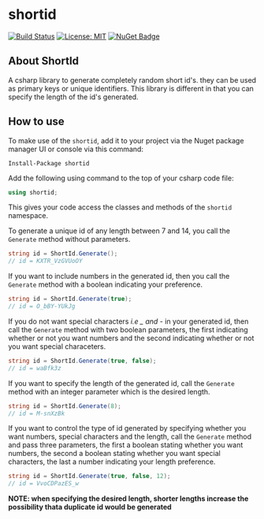 # shortid

[![Build Status](https://travis-ci.org/bolorundurowb/shortid.svg?branch=master)](https://travis-ci.org/bolorundurowb/shortid)  [![License: MIT](https://img.shields.io/badge/License-MIT-yellow.svg)](LICENSE) [![NuGet Badge](https://buildstats.info/nuget/shortid)](https://www.nuget.org/packages/shortid)

## About ShortId

A csharp library to generate completely random short id's. they can be used as primary keys or unique identifiers. This library is different in that you can specify the length of the id's generated.

## How to use
To make use of the `shortid`, add it to your project via the Nuget package manager UI or console via this command:

```
Install-Package shortid
```

Add the following using command to the top of your csharp code file:

```csharp
using shortid;
```

This gives your code access the classes and methods of the `shortid` namespace.

To generate a unique id of any length between 7 and 14, you call the `Generate` method without parameters.

```csharp
string id = ShortId.Generate();
// id = KXTR_VzGVUoOY
```

If you want to include numbers in the generated id, then you call the `Generate` method with a boolean indicating your preference.

```csharp
string id = ShortId.Generate(true);
// id = O_bBY-YUkJg
```

If you do not want special characters *i.e _ and -* in your generated id, then call the `Generate` method with two boolean parameters, the first indicating whether or not you want numbers and the second indicating whether or not you want special characeters.

```csharp
string id = ShortId.Generate(true, false);
// id = waBfk3z
```

If you want to specify the length of the generated id, call the `Generate` method with an integer parameter which is the desired length.

```csharp
string id = ShortId.Generate(8);
// id = M-snXzBk
```

If you want to control the type of id generated by specifying whether you want numbers, special characters and the length, call the `Generate` method and pass three parameters, the first a boolean stating whether you want numbers, the second a boolean stating whether you want special characters, the last a number indicating your length preference.

```csharp
string id = ShortId.Generate(true, false, 12);
// id = VvoCDPazES_w
```

**NOTE: when specifying the desired length, shorter lengths increase the possibility thata duplicate id would be generated**